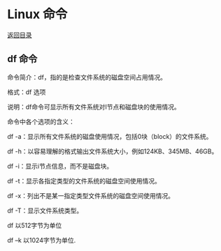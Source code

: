 # Linux 命令

[返回目录](../Index.md)

## df 命令

命令简介：df，指的是检查文件系统的磁盘空间占用情况。

格式：df 选项

说明：df命令可显示所有文件系统对I节点和磁盘块的使用情况。

命令中各个选项的含义：

df -a：显示所有文件系统的磁盘使用情况，包括0块（block）的文件系统。

df -h：以容易理解的格式输出文件系统大小，例如124KB、345MB、46GB。

df -i：显示i节点信息，而不是磁盘块。

df -t：显示各指定类型的文件系统的磁盘空间使用情况。

df -x：列出不是某一指定类型文件系统的磁盘空间使用情况。

df -T：显示文件系统类型。

df 以512字节为单位

df –k 以1024字节为单位.
